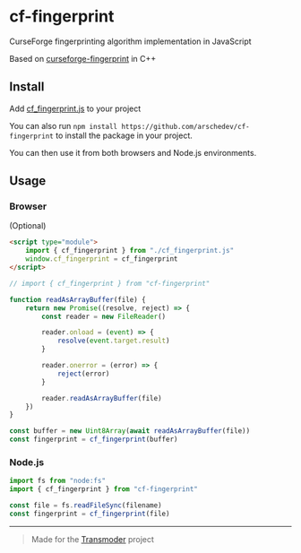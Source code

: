 # cf-fingerprint

CurseForge fingerprinting algorithm implementation in JavaScript

Based on [curseforge-fingerprint](https://github.com/meza/curseforge-fingerprint/blob/main/src/addon/fingerprint.cpp) in C++

## Install

Add [cf_fingerprint.js](https://github.com/arschedev/cf-fingerprint/blob/main/cf_fingerprint.js) to your project

You can also run `npm install https://github.com/arschedev/cf-fingerprint` to install the package in your project.

You can then use it from both browsers and Node.js environments.

## Usage

### Browser

(Optional)

```html
<script type="module">
    import { cf_fingerprint } from "./cf_fingerprint.js"
    window.cf_fingerprint = cf_fingerprint
</script>
```

```js
// import { cf_fingerprint } from "cf-fingerprint"

function readAsArrayBuffer(file) {
    return new Promise((resolve, reject) => {
        const reader = new FileReader()

        reader.onload = (event) => {
            resolve(event.target.result)
        }

        reader.onerror = (error) => {
            reject(error)
        }

        reader.readAsArrayBuffer(file)
    })
}

const buffer = new Uint8Array(await readAsArrayBuffer(file))
const fingerprint = cf_fingerprint(buffer)
```

### Node.js

```js
import fs from "node:fs"
import { cf_fingerprint } from "cf-fingerprint"

const file = fs.readFileSync(filename)
const fingerprint = cf_fingerprint(file)
```

---

> Made for the [Transmoder](https://transmoder.org/) project

